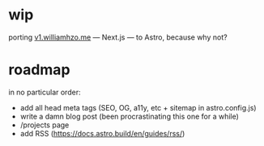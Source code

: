 # wip

porting [v1.williamhzo.me](https://v1.williamhzo.me/) — Next.js — to Astro, because why not?

# roadmap

in no particular order:

- add all head meta tags (SEO, OG, a11y, etc + sitemap in astro.config.js)
- write a damn blog post (been procrastinating this one for a while)
- /projects page
- add RSS (https://docs.astro.build/en/guides/rss/)
